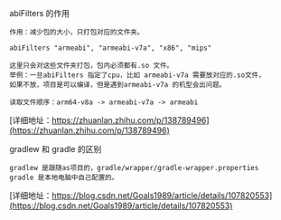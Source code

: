 

abiFilters 的作用
```
作用：减少包的大小，只打包对应的文件夹。

abiFilters "armeabi", "armeabi-v7a", "x86", "mips"

这里只会对这些文件夹打包，包内必须都有.so 文件。
举例：一旦abiFilters 指定了cpu，比如 armeabi-v7a 需要放对应的.so文件，
如果不放，项目是可以编译，但是遇到armeabi-v7a 的机型会出问题。

读取文件顺序：arm64-v8a -> armeabi-v7a -> armeabi

```
[详细地址：https://zhuanlan.zhihu.com/p/138789496](https://zhuanlan.zhihu.com/p/138789496)

gradlew 和 gradle 的区别
```
gradlew 是跟随as项目的，gradle/wrapper/gradle-wrapper.properties
gradle 是本地电脑中自己配置的。
```
[详细地址：https://blog.csdn.net/Goals1989/article/details/107820553](https://blog.csdn.net/Goals1989/article/details/107820553)